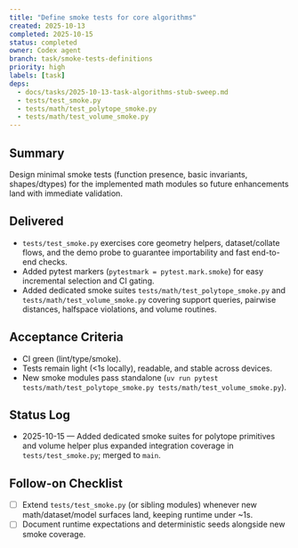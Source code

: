 ```yaml
---
title: "Define smoke tests for core algorithms"
created: 2025-10-13
completed: 2025-10-15
status: completed
owner: Codex agent
branch: task/smoke-tests-definitions
priority: high
labels: [task]
deps:
  - docs/tasks/2025-10-13-task-algorithms-stub-sweep.md
  - tests/test_smoke.py
  - tests/math/test_polytope_smoke.py
  - tests/math/test_volume_smoke.py
---
```


## Summary

Design minimal smoke tests (function presence, basic invariants, shapes/dtypes) for the implemented math modules so future enhancements land with immediate validation.

## Delivered

- `tests/test_smoke.py` exercises core geometry helpers, dataset/collate flows, and the demo probe to guarantee importability and fast end-to-end checks.
- Added pytest markers (`pytestmark = pytest.mark.smoke`) for easy incremental selection and CI gating.
- Added dedicated smoke suites `tests/math/test_polytope_smoke.py` and `tests/math/test_volume_smoke.py` covering support queries, pairwise distances, halfspace violations, and volume routines.

## Acceptance Criteria

- CI green (lint/type/smoke).
- Tests remain light (<1s locally), readable, and stable across devices.
- New smoke modules pass standalone (`uv run pytest tests/math/test_polytope_smoke.py tests/math/test_volume_smoke.py`).

## Status Log

- 2025-10-15 — Added dedicated smoke suites for polytope primitives and volume helper plus expanded integration coverage in `tests/test_smoke.py`; merged to `main`.

## Follow-on Checklist

- [ ] Extend `tests/test_smoke.py` (or sibling modules) whenever new math/dataset/model surfaces land, keeping runtime under ~1s.
- [ ] Document runtime expectations and deterministic seeds alongside new smoke coverage.
